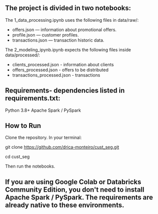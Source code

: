 ## The project is divided in two notebooks: 

The 1_data_processing.ipynb uses the following files in data/raw/:

- offers.json — information about promotional offers.
- profile.json — customer  profiles.
- transactions.json — transaction historic data.

The 2_modeling_ipynb.ipynb expects the following files inside data/processed/:

- clients_processed.json - information about clients
- offers_processed.json - offers to be distributed
- transactions_processed.json - transactions


## Requirements- dependencies listed in requirements.txt:
Python 3.8+
Apache Spark / PySpark

## How to Run
Clone the repository. In your terminal:

git clone https://github.com/drica-monteiro/cust_seg.git

cd cust_seg

Then run the notebooks.

## If you are using Google Colab or Databricks Community Edition, you don't need to install Apache Spark / PySpark. The requirements are already native to these environments.
